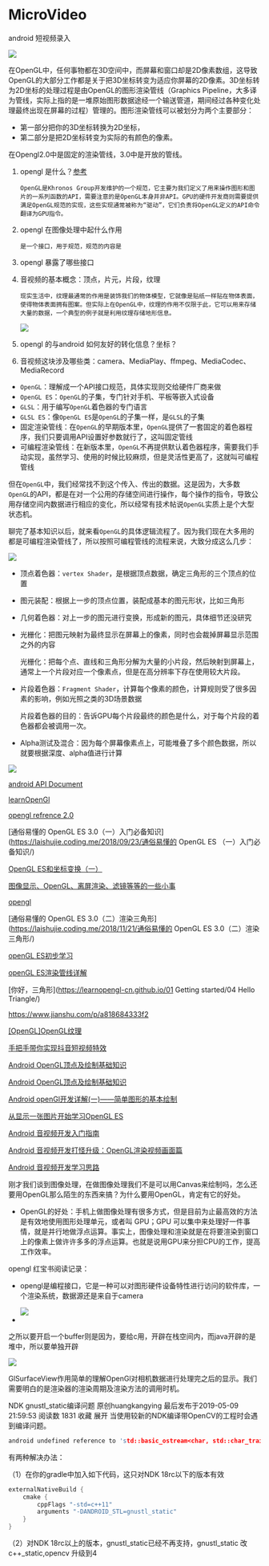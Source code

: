 # MicroVideo
 android 短视频录入

<img src="./materials/main.png"/>



在OpenGL中，任何事物都在3D空间中，而屏幕和窗口却是2D像素数组，这导致OpenGL的大部分工作都是关于把3D坐标转变为适应你屏幕的2D像素。3D坐标转为2D坐标的处理过程是由OpenGL的图形渲染管线（Graphics Pipeline，大多译为管线，实际上指的是一堆原始图形数据途经一个输送管道，期间经过各种变化处理最终出现在屏幕的过程）管理的。图形渲染管线可以被划分为两个主要部分：

- 第一部分把你的3D坐标转换为2D坐标，
- 第二部分是把2D坐标转变为实际的有颜色的像素。

在Opengl2.0中是固定的渲染管线，3.0中是开放的管线。





1. opengl 是什么？[参考](https://www.zhihu.com/question/51867884/answer/128190651) 

   ```
   OpenGL是Khronos Group开发维护的一个规范，它主要为我们定义了用来操作图形和图片的一系列函数的API，需要注意的是OpenGL本身并非API。GPU的硬件开发商则需要提供满足OpenGL规范的实现，这些实现通常被称为“驱动”，它们负责将OpenGL定义的API命令翻译为GPU指令。
   ```

2. opengl 在图像处理中起什么作用

   ```
   是一个接口，用于规范，规范的内容是
   ```

4. opengl 暴露了哪些接口

4. 音视频的基本概念：顶点，片元，片段，纹理

   ```
   现实生活中，纹理最通常的作用是装饰我们的物体模型，它就像是贴纸一样贴在物体表面，使得物体表面拥有图案。但实际上在OpenGL中，纹理的作用不仅限于此，它可以用来存储大量的数据，一个典型的例子就是利用纹理存储地形信息。
   ```

   <img src="./materials/1.png" />

   

5. opengl 的与android 如何友好的转化信息？坐标？

6. 音视频这块涉及哪些类：camera、MediaPlay、ffmpeg、MediaCodec、MediaRecord



- `OpenGL`：理解成一个API接口规范，具体实现则交给硬件厂商来做
- `OpenGL ES`：`OpenGL`的子集，专门针对手机、平板等嵌入式设备
- `GLSL`：用于编写`OpenGL`着色器的专门语言
- `GLSL ES`：像`OpenGL ES`是`OpenGL`的子集一样，是`GLSL`的子集
- 固定渲染管线：在`OpenGL`的早期版本里，`OpenGL`提供了一套固定的着色器程序，我们只要调用API设置好参数就行了，这叫固定管线
- 可编程渲染管线：在新版本里，`OpenGL`不再提供默认着色器程序，需要我们手动实现，虽然学习、使用的时候比较麻烦，但是灵活性更高了，这就叫可编程管线

但在`OpenGL`中，我们经常找不到这个传入、传出的数据。这是因为，大多数`OpenGL`的API，都是在对一个公用的存储空间进行操作，每个操作的指令，导致公用存储空间内数据进行相应的变化，所以经常有技术帖说`OpenGL`实质上是个大型状态机。

聊完了基本知识以后，就来看`OpenGL`的具体逻辑流程了。因为我们现在大多用的都是可编程渲染管线了，所以按照可编程管线的流程来说，大致分成这么几步：

<img src="https://www.plantuml.com/plantuml/svg/SoWkIImgAStDuTBGqbJGjLDukN3RywQTp-SslEZSz7Jc2YuqFaZ9qzdxdhOslrZS-hArbmkP0vPiN_1axrI4VZG-M4bhvxC5hKzxfd71MI3XvvtjpzPjHUX4uuEKEEOKP2G-szhzOltKf_rTpxPlVpgXWmkR84Wnq4DS3gbvAK3F0G00"  />

- 顶点着色器：`vertex Shader`，是根据顶点数据，确定三角形的三个顶点的位置

- 图元装配：根据上一步的顶点位置，装配成基本的图元形状，比如三角形

- 几何着色器：对上一步的图元进行变换，形成新的图元，具体细节还没研究

- 光栅化：把图元映射为最终显示在屏幕上的像素，同时也会裁掉屏幕显示范围之外的内容

  光栅化：把每个点、直线和三角形分解为大量的小片段，然后映射到屏幕上，通常上一个片段对应一个像素点，但是在高分辨率下存在使用较大片段。

- 片段着色器：`Fragment Shader`，计算每个像素的颜色，计算规则受了很多因素的影响，例如光照之类的3D场景数据

  片段着色器的目的：告诉GPU每个片段最终的颜色是什么，对于每个片段的着色器都会被调用一次。

- Alpha测试及混合：因为每个屏幕像素点上，可能堆叠了多个颜色数据，所以就要根据深度、alpha值进行计算



<img src="./materials/flow.png" />



[android API Document](https://developer.android.com/guide/topics/graphics/opengl) 

[learnOpenGl](https://learnopengl-cn.github.io/) 

[opengl refrence  2.0 ](https://www.khronos.org/registry/OpenGL-Refpages/es2.0/) 

[通俗易懂的 OpenGL ES 3.0（一）入门必备知识](https://laishujie.coding.me/2018/09/23/通俗易懂的 OpenGL ES （一）入门必备知识/) 

[OpenGL ES和坐标变换（一）](http://zhangtielei.com/posts/blog-opengl-transformations-1.html) 

[图像显示、OpenGL、离屏渲染、滤镜等等的一些小事](https://benarvintec.com/2019/08/24/图像显示、OpenGL、离屏渲染、滤镜等等的一些小事/)

[opengl](https://github.com/benhero/GLStudio)  

[通俗易懂的 OpenGL ES 3.0（二）渲染三角形](https://laishujie.coding.me/2018/11/21/通俗易懂的 OpenGL ES 3.0（二）渲染三角形/) 

[openGL ES初步学习](https://elliotsomething.github.io/2018/05/10/openGLESLearning/) 

[openGL ES渲染管线详解](https://zhuanlan.zhihu.com/p/100086295) 

[你好，三角形](https://learnopengl-cn.github.io/01 Getting started/04 Hello Triangle/) 

https://www.jianshu.com/p/a818684333f2 

[[OpenGL]OpenGL纹理](https://blog.csdn.net/baidu_28949227/article/details/92838099) 

[手把手带你实现抖音短视频特效](https://juejin.im/entry/5b98bf1b5188255c960c1c91#comment) 

[Android OpenGL顶点及绘制基础知识](https://www.jianshu.com/p/0701d9c7f01b) 

[Android OpenGL顶点及绘制基础知识](https://www.jianshu.com/p/0701d9c7f01b) 

[Android openGl开发详解(一)——简单图形的基本绘制](https://www.jianshu.com/p/92d02ac80611) 

[从显示一张图片开始学习OpenGL ES](https://juejin.im/post/5ba3520de51d450e4f38b440) 

[Android 音视频开发入门指南](https://zhuanlan.zhihu.com/p/28518637) 

[Android 音视频开发打怪升级：OpenGL渲染视频画面篇](https://juejin.im/post/5dae6469e51d45249850cf6f) 

[Android 音视频开发学习思路](https://www.cnblogs.com/renhui/p/7452572.html) 



刚才我们谈到图像处理，在做图像处理我们不是可以用Canvas来绘制吗，怎么还要用OpenGL那么陌生的东西来搞？为什么要用OpenGL，肯定有它的好处。

- OpenGL的好处：手机上做图像处理有很多方式，但是目前为止最高效的方法是有效地使用图形处理单元，或者叫 GPU；GPU 可以集中来处理好一件事情，就是并行地做浮点运算。事实上，图像处理和渲染就是在将要渲染到窗口上的像素上做许许多多的浮点运算。也就是说用GPU来分担CPU的工作，提高工作效率。







opengl 红宝书阅读记录：

- opengl是编程接口，它是一种可以对图形硬件设备特性进行访问的软件库，一个渲染系统，数据源还是来自于camera

  <img src="./materials/refrence_opengl_flow.png" /> 

-  





之所以要开启一个buffer则是因为，要给c用，开辟在栈空间内，而java开辟的是堆中，所以要单独开辟

<img src="./materials/opengl_getProgram.png" />

GlSurfaceView作用简单的理解OpenGl对相机数据进行处理完之后的显示。我们需要明白的是渲染器的渲染周期及渲染方法的调用时机。





NDK gnustl_static编译问题
原创huangkangying 最后发布于2019-05-09 21:59:53 阅读数 1831  收藏
展开
当使用较新的NDK编译带OpenCV的工程时会遇到编译问题。

```c
android undefined reference to 'std::basic_ostream<char, std::char_traits<char> >
```

有两种解决办法：

（1）在你的gradle中加入如下代码，这只对NDK 18rc以下的版本有效

```groovy
externalNativeBuild {
    cmake {
        cppFlags "-std=c++11"
        arguments "-DANDROID_STL=gnustl_static"
    }
}
```

（2）对NDK 18rc以上的版本，gnustl_static已经不再支持，gnustl_static 改 c++_static,opencv 升级到4

